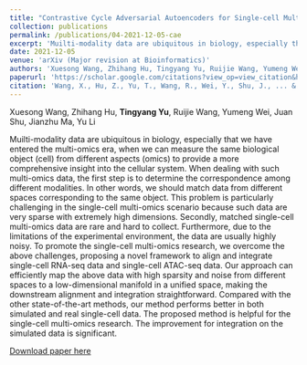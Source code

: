 ```yaml
---
title: "Contrastive Cycle Adversarial Autoencoders for Single-cell Multi-omics Alignment and Integration"
collection: publications
permalink: /publications/04-2021-12-05-cae
excerpt: 'Muilti-modality data are ubiquitous in biology, especially that we have entered the multi-omics era, when we can measure the same biological object (cell) from different aspects (omics) to provide a more comprehensive insight into the cellular system. When dealing with such multi-omics data, the first step is to determine the correspondence among different modalities. In other words, we should match data from different spaces corresponding to the same object. To promote the single-cell multi-omics research, we proposing a novel framework to align and integrate single-cell RNA-seq data and single-cell ATAC-seq data. Our approach can efficiently map the above data with high sparsity and noise from different spaces to a low-dimensional manifold in a unified space, making the downstream alignment and integration straightforward. Compared with the other state-of-the-art methods, our method performs better in both simulated and real single-cell data. The proposed method is helpful for the single-cell multi-omics research. The improvement for integration on the simulated data is significant.'
date: 2021-12-05
venue: 'arXiv (Major revision at Bioinformatics)'
authors: 'Xuesong Wang, Zhihang Hu, Tingyang Yu, Ruijie Wang, Yumeng Wei, Juan Shu, Jianzhu Ma, Yu Li'
paperurl: 'https://scholar.google.com/citations?view_op=view_citation&hl=zh-CN&user=1Cw8oZ4AAAAJ&citation_for_view=1Cw8oZ4AAAAJ:u5HHmVD_uO8C'
citation: 'Wang, X., Hu, Z., Yu, T., Wang, R., Wei, Y., Shu, J., ... & Li, Y. (2021). Contrastive cycle adversarial autoencoders for single-cell multi-omics alignment and integration (Major revision at Bioinformatics (IF = 6.93)). arXiv preprint arXiv:2112.03266.'
---
```


Xuesong Wang, Zhihang Hu, **Tingyang Yu**, Ruijie Wang, Yumeng Wei, Juan Shu, Jianzhu Ma, Yu Li

Muilti-modality data are ubiquitous in biology, especially that we have entered the multi-omics era, when we can measure the same biological object (cell) from different aspects (omics) to provide a more comprehensive insight into the cellular system. When dealing with such multi-omics data, the first step is to determine the correspondence among different modalities. In other words, we should match data from different spaces corresponding to the same object. This problem is particularly challenging in the single-cell multi-omics scenario because such data are very sparse with extremely high dimensions. Secondly, matched single-cell multi-omics data are rare and hard to collect. Furthermore, due to the limitations of the experimental environment, the data are usually highly noisy. To promote the single-cell multi-omics research, we overcome the above challenges, proposing a novel framework to align and integrate single-cell RNA-seq data and single-cell ATAC-seq data. Our approach can efficiently map the above data with high sparsity and noise from different spaces to a low-dimensional manifold in a unified space, making the downstream alignment and integration straightforward. Compared with the other state-of-the-art methods, our method performs better in both simulated and real single-cell data. The proposed method is helpful for the single-cell multi-omics research. The improvement for integration on the simulated data is significant.

[Download paper here](https://arxiv.org/pdf/2112.03266.pdf)
